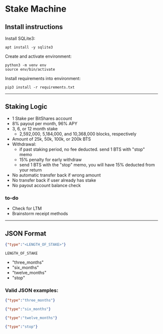 # Stake Machine


## Install instructions

Install SQLite3:
```shell
apt install -y sqlite3
```

Create and activate environment:
```shell
python3 -m venv env
source env/bin/activate
```

Install requirements into environment:
```shell
pip3 install -r requirements.txt
```

---

## Staking Logic

- 1 Stake per BitShares account
- 8% payout per month, 96% APY
- 3, 6, or 12 month stake
  - 2,592,000, 5,184,000, and 10,368,000 blocks, respectively
- Amount of 25k, 50k, 100k, or 200k BTS
- Withdrawal:
  - if past staking period, no fee deducted. send 1 BTS with "stop" memo
  - 15% penalty for early withdraw
  - send 1 BTS with the "stop" memo, you will have 15% deducted from your
    return
- No automatic transfer back if wrong amount
- No transfer back if user already has stake
- No payout account balance check

### to-do
- Check for LTM
- Brainstorm receipt methods
---

## JSON Format

```JSON
{"type":"<LENGTH_OF_STAKE>"}
```
`LENGTH_OF_STAKE`
- "three_months"
- "six_months"
- "twelve_months"
- "stop"

### Valid JSON examples:
```JSON
{"type":"three_months"}
```
```JSON
{"type":"six_months"}
```
```JSON
{"type":"twelve_months"}
```
```JSON
{"type":"stop"}
```
